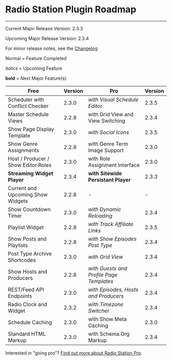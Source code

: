 # Radio Station Plugin Roadmap

***


Current Major Release Version: 2.3.3

Upcoming Major Release Version: 2.3.4

For minor release notes, see the [Changelog](./CHANGELOG.md)

Normal = Feature Completed

*italics* = Upcoming Feature

**bold** = Next Major Feature(s)

| Free | Version | Pro | Version |
| --- | --- | --- | --- |
| Scheduler with Conflict Checker | 2.3.0 | *with Visual Schedule Editor* | 2.3.5 |
| Master Schedule Views | 2.2.8 | with Grid View and View Switching | 2.3.4 |
| Show Page Display Template | 2.3.0 | *with Social Icons* | 2.3.5 |
| Show Genre Assignments | 2.2.8 | with Genre Term Image Support | 2.3.0 |
| Host / Producer / Show Editor Roles | 2.3.0 | with Role Assignment Interface | 2.3.0 |
| **Streaming Widget Player** | 2.3.4 | **with Sitewide Persistant Player** | 2.3.3 |
| Current and Upcoming Show Widgets | 2.2.8 | - | - |
| Show Countdown Timer | 2.3.0 | *with Dynamic Reloading* | 2.3.4 |
| Playlist Widget | 2.2.8 | *with Track Affiliate Links* | 2.3.5 |
| Show Posts and Playlists | 2.2.8 | *with Show Episodes Post Type* | 2.3.4 |
| Post Type Archive Shortcodes | 2.3.0 | *with Grid View* | 2.3.4 |
| Show Hosts and Producers | 2.2.8 | *with Guests and Profile Page Templates* | 2.3.4 |
| REST/Feed API Endpoints | 2.3.0 | *with Episodes, Hosts and Producers* | 2.3.4 |
| Radio Clock and Widget | 2.3.2 | *with Timezone Switcher* | 2.3.4 |
| Schedule Caching | 2.3.0 | with Show Meta Caching | 2.3.0 |
| Standard HTML Markup | 2.3.0 | with Schema.Org Markup | 2.3.4 |
[comment]: # (Show and Override Feeds)

Interested in "going pro"? [Find out more about Radio Station Pro](https://radiostation.pro/).

